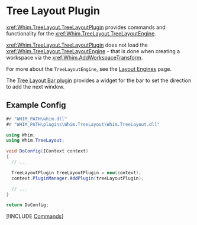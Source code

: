 # Tree Layout Plugin

<xref:Whim.TreeLayout.TreeLayoutPlugin> provides commands and functionality for the <xref:Whim.TreeLayout.TreeLayoutEngine>.

<xref:Whim.TreeLayout.TreeLayoutPlugin> does not load the <xref:Whim.TreeLayout.TreeLayoutEngine> - that is done when creating a workspace via the <xref:Whim.AddWorkspaceTransform>.

For more about the `TreeLayoutEngine`, see the [Layout Engines](../../configure/core/layout-engines.md#treelayoutengine) page.

The [Tree Layout Bar plugin](./tree-layout-bar.md) provides a widget for the bar to set the direction to add the next window.

## Example Config

```csharp
#r "WHIM_PATH\whim.dll"
#r "WHIM_PATH\plugins\Whim.TreeLayout\Whim.TreeLayout.dll"

using Whim;
using Whim.TreeLayout;

void DoConfig(IContext context)
{
  // ...

  TreeLayoutPlugin treeLayoutPlugin = new(context);
  context.PluginManager.AddPlugin(treeLayoutPlugin);

  // ...
}

return DoConfig;
```

[!INCLUDE [Commands](../../_common/plugins/tree-layout.md)]
